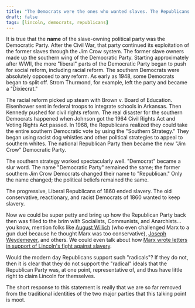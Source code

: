 ```yaml
---
title: "The Democrats were the ones who wanted slaves. The Republicans ended slavery, just look at Abraham Lincoln!"
draft: false
tags: [lincoln, democrats, republicans]
---
```


It is true that the **name** of the slave-owning political party was the Democratic Party. After the Civil War, that party continued its exploitation of the former slaves through the Jim Crow system. The former slave owners made up the southern wing of the Democratic Party. Starting approximately after WWII, the more "liberal" parts of the Democratic Party began to push for social reform, including racial reform. The southern Democrats were absolutely opposed to any reform. As early as 1948, some Democrats began to split off. Strom Thurmond, for example, left the party and became a "Dixiecrat."  
  
The racial reform picked up steam with Brown v. Board of Education. Eisenhower sent in federal troops to integrate schools in Arkansas. Then Kennedy pushed for civil rights reform. The real disaster for the southern Democrats happened when Johnson got the 1964 Civil Rights Act and Voting Rights Act passed. In 1968, the Republicans realized they could take the entire southern Democratic vote by using the "Southern Strategy." They began using racist dog whistles and other political strategies to appeal to southern whites. The national Republican Party then became the new "Jim Crow" Democratic Party.  
  
The southern strategy worked spectacularly well. "Democrat" became a slur word. The name "Democratic Party" remained the same; the former southern Jim Crow Democrats changed their name to "Republican." Only the name changed; the political beliefs remained the same.  
  
The progressive, Liberal Republicans of 1860 ended slavery. The old conservative, reactionary, and racist Democrats of 1860 wanted to keep slavery.  
  
Now we could be super petty and bring up how the Republican Party back then was filled to the brim with Socialists, Communists, and Anarchists... you know, mention folks like [August Willich](https://en.wikipedia.org/wiki/August_Willich) (who even challenged Marx to a gun duel because he thought Marx was too conservative), [Joseph Weydemeyer](https://en.wikipedia.org/wiki/Joseph_Weydemeyer), and others. We could even talk about how [Marx wrote letters in support of Lincoln's fight against slavery](https://www.marxists.org/archive/marx/iwma/documents/1864/lincoln-letter.htm).  
  
Would the modern day Republicans support such "radicals"? If they do not, then it is clear that they do not support the "radical" ideals that the Republican Party was, at one point, representative of, and thus have little right to claim Lincoln for themselves.  
  
The short response to this statement is really that we are so far removed from the traditional identities of the two major parties that this talking point is moot.

